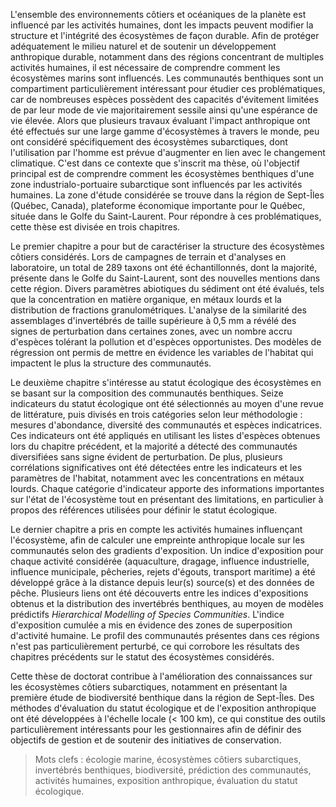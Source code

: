 L'ensemble des environnements côtiers et océaniques de la planète est influencé par les activités humaines, dont les impacts peuvent modifier la structure et l'intégrité des écosystèmes de façon durable. Afin de protéger adéquatement le milieu naturel et de soutenir un développement anthropique durable, notamment dans des régions concentrant de multiples activités humaines, il est nécessaire de comprendre comment les écosystèmes marins sont influencés. Les communautés benthiques sont un compartiment particulièrement intéressant pour étudier ces problématiques, car de nombreuses espèces possèdent des capacités d'évitement limitées de par leur mode de vie majoritairement sessile ainsi qu'une espérance de vie élevée. Alors que plusieurs travaux évaluant l'impact anthropique ont été effectués sur une large gamme d'écosystèmes à travers le monde, peu ont considéré spécifiquement des écosystèmes subarctiques, dont l'utilisation par l'homme est prévue d'augmenter en lien avec le changement climatique. C'est dans ce contexte que s'inscrit ma thèse, où l'objectif principal est de comprendre comment les écosystèmes benthiques d'une zone industrialo-portuaire subarctique sont influencés par les activités humaines. La zone d'étude considérée se trouve dans la région de Sept-Îles (Québec, Canada), plateforme économique importante pour le Québec, située dans le Golfe du Saint-Laurent. Pour répondre à ces problématiques, cette thèse est divisée en trois chapitres.

Le premier chapitre a pour but de caractériser la structure des écosystèmes côtiers considérés. Lors de campagnes de terrain et d'analyses en laboratoire, un total de 289 taxons ont été échantillonnés, dont la majorité, présente dans le Golfe du Saint-Laurent, sont des nouvelles mentions dans cette région. Divers paramètres abiotiques du sédiment ont été évalués, tels que la concentration en matière organique, en métaux lourds et la distribution de fractions granulométriques. L'analyse de la similarité des assemblages d'invertébrés de taille supérieure à 0,5 mm a révélé des signes de perturbation dans certaines zones, avec un nombre accru d'espèces tolérant la pollution et d'espèces opportunistes. Des modèles de régression ont permis de mettre en évidence les variables de l'habitat qui impactent le plus la structure des communautés.

Le deuxième chapitre s'intéresse au statut écologique des écosystèmes en se basant sur la composition des communautés benthiques. Seize indicateurs du statut écologique ont été sélectionnés au moyen d'une revue de littérature, puis divisés en trois catégories selon leur méthodologie : mesures d'abondance, diversité des communautés et espèces indicatrices. Ces indicateurs ont été appliqués en utilisant les listes d'espèces obtenues lors du chapitre précédent, et la majorité a détecté des communautés diversifiées sans signe évident de perturbation. De plus, plusieurs corrélations significatives ont été détectées entre les indicateurs et les paramètres de l'habitat, notamment avec les concentrations en métaux lourds. Chaque catégorie d'indicateur apporte des informations importantes sur l'état de l'écosystème tout en présentant des limitations, en particulier à propos des références utilisées pour définir le statut écologique.

Le dernier chapitre a pris en compte les activités humaines influençant l'écosystème, afin de calculer une empreinte anthropique locale sur les communautés selon des gradients d'exposition. Un indice d'exposition pour chaque activité considérée (aquaculture, dragage, influence industrielle, influence municipale, pêcheries, rejets d'égouts, transport maritime) a été développé grâce à la distance depuis leur(s) source(s) et des données de pêche. Plusieurs liens ont été découverts entre les indices d'expositions obtenus et la distribution des invertébrés benthiques, au moyen de modèles prédictifs *Hierarchical Modelling of Species Communities*. L'indice d'exposition cumulée a mis en évidence des zones de superposition d'activité humaine. Le profil des communautés présentes dans ces régions n'est pas particulièrement perturbé, ce qui corrobore les résultats des chapitres précédents sur le statut des écosystèmes considérés.

Cette thèse de doctorat contribue à l'amélioration des connaissances sur les écosystèmes côtiers subarctiques, notamment en présentant la première étude de biodiversité benthique dans la région de Sept-Îles. Des méthodes d'évaluation du statut écologique et de l'exposition anthropique ont été développées à l'échelle locale (< 100 km), ce qui constitue des outils particulièrement intéressants pour les gestionnaires afin de définir des objectifs de gestion et de soutenir des initiatives de conservation.

> Mots clefs : écologie marine, écosystèmes côtiers subarctiques, invertébrés benthiques, biodiversité, prédiction des communautés, activités humaines, exposition anthropique, évaluation du statut écologique.
